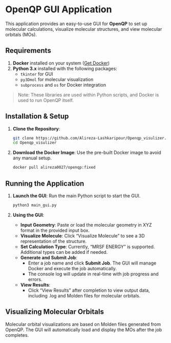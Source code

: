 
# OpenQP GUI Application

This application provides an easy-to-use GUI for **OpenQP** to set up molecular calculations, visualize molecular structures, and view molecular orbitals (MOs).

## Requirements

1. **Docker** installed on your system ([Get Docker](https://docs.docker.com/get-docker/))
2. **Python 3.x** installed with the following packages:
   - `tkinter` for GUI
   - `py3Dmol` for molecular visualization
   - `subprocess` and `os` for Docker integration

> Note: These libraries are used within Python scripts, and Docker is used to run OpenQP itself.

## Installation & Setup

1. **Clone the Repository**:
   ```bash
   git clone https://github.com/Alireza-Lashkaripour/Openqp_visulizer.git
   cd Openqp_visulizer
   ```

2. **Download the Docker Image**:
   Use the pre-built Docker image to avoid any manual setup.
   ```bash
   docker pull alireza0027/openqp:fixed
   ```


## Running the Application

1. **Launch the GUI**:
   Run the main Python script to start the GUI.
   ```bash
   python3 main_gui.py
   ```

2. **Using the GUI**:

   - **Input Geometry**: Paste or load the molecular geometry in XYZ format in the provided input box.
   - **Visualize Molecule**: Click “Visualize Molecule” to see a 3D representation of the structure.
   - **Set Calculation Type**: Currently, “MRSF ENERGY” is supported. Additional types can be added if needed.
   - **Generate and Submit Job**:
      - Enter a job name and click **Submit Job**. The GUI will manage Docker and execute the job automatically.
      - The console log will update in real-time with job progress and errors.
   - **View Results**:
      - Click “View Results” after completion to view output data, including .log and Molden files for molecular orbitals.

## Visualizing Molecular Orbitals

Molecular orbital visualizations are based on Molden files generated from OpenQP. The GUI will automatically load and display the MOs after the job completes.

